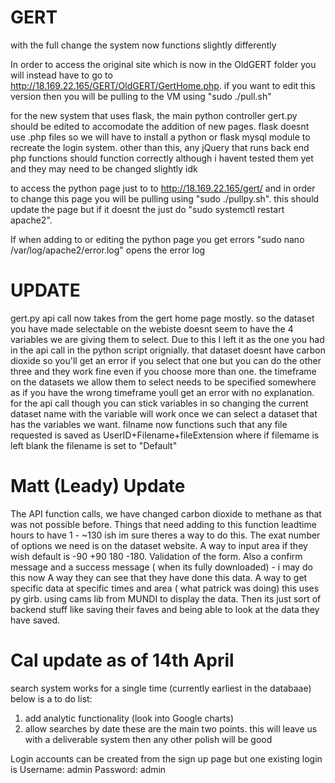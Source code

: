 # GERT

with the full change the system now functions slightly differently

In order to access the original site which is now in the OldGERT folder you will instead have to go to http://18.169.22.165/GERT/OldGERT/GertHome.php. if you want to edit this version then you will be pulling to the VM using "sudo ./pull.sh"

for the new system that uses flask, the main python controller gert.py should be edited to accomodate the addition of new pages. flask doesnt use .php files so we will have to install a python or flask mysql module to recreate the login system. other than this, any jQuery that runs back end php functions should function correctly although i havent tested them yet and they may need to be changed slightly idk

to access the python page just to to http://18.169.22.165/gert/ and in order to change this page you will be pulling using "sudo ./pullpy.sh". this should update the page but if it doesnt the just do "sudo systemctl restart apache2". 

If when adding to or editing the python page you get errors "sudo nano /var/log/apache2/error.log" opens the error log

# UPDATE

gert.py api call now takes from the gert home page mostly. so the dataset you have made selectable on the webiste doesnt seem to have the 4 variables we are giving them to select. Due to this I left it as the one you had in the api call in the python script orignially. that dataset doesnt have carbon dioxide so you'll get an error if you select that one but you can do the other three and they work fine even if you choose more than one. the timeframe on the datasets we allow them to select needs to be specified somewhere as if you have the wrong timeframe youll get an error with no explanation. for the api call though you can stick variables in so changing the current dataset name with the variable will work once we can select a dataset that has the variables we want. filname now functions such that any file requested is saved as UserID+Filename+fileExtension where if filemame is left blank the filename is set to "Default"

# Matt (Leady) Update

The API function calls, we have changed carbon dioxide to methane as that was not possible before. Things that need adding to this function leadtime hours to have 1 - ~130 ish im sure theres a way to do this. The exat number of options we need is on the dataset website. A way to input area if they wish default is -90 +90 180 -180. Validation of the form. Also a confirm message and a success message ( when its fully downloaded) - i may do this now
A way they can see that they have done this data. A way to get specific data at specific times and area ( what patrick was doing) this uses py girb. using cams lib from MUNDI to display the data. Then its just sort of backend stuff like saving their faves and being able to look at the data they have saved.

# Cal update as of 14th April
search system works for a single time (currently earliest in the databaae) below is a to do list:
1) add analytic functionality (look into Google charts)
2) allow searches by date
these are the main two points. this will leave us with a deliverable system then any other polish will be good

Login accounts can be created from the sign up page but one existing login is Username: admin Password: admin

